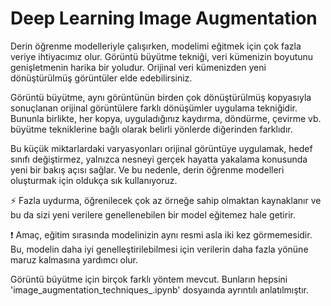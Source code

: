 # Deep Learning Image Augmentation

Derin öğrenme modelleriyle çalışırken, modelimi eğitmek için çok fazla veriye ihtiyacımız olur. Görüntü büyütme tekniği, veri kümenizin boyutunu genişletmenin harika bir yoludur. Orijinal veri kümenizden yeni dönüştürülmüş görüntüler elde edebilirsiniz.

Görüntü büyütme, aynı görüntünün birden çok dönüştürülmüş kopyasıyla sonuçlanan orijinal görüntülere farklı dönüşümler uygulama tekniğidir. Bununla birlikte, her kopya, uyguladığınız kaydırma, döndürme, çevirme vb. büyütme tekniklerine bağlı olarak belirli yönlerde diğerinden farklıdır.

Bu küçük miktarlardaki varyasyonları orijinal görüntüye uygulamak, hedef sınıfı değiştirmez, yalnızca nesneyi gerçek hayatta yakalama konusunda yeni bir bakış açısı sağlar. Ve bu nedenle, derin öğrenme modelleri oluşturmak için oldukça sık kullanıyoruz.

⚡ Fazla uydurma, öğrenilecek çok az örneğe sahip olmaktan kaynaklanır ve bu da sizi yeni verilere genellenebilen bir model eğitemez hale getirir.

❗ Amaç, eğitim sırasında modelinizin aynı resmi asla iki kez görmemesidir. Bu, modelin daha iyi genelleştirilebilmesi için verilerin daha fazla yönüne maruz kalmasına yardımcı olur.

Görüntü büyütme için birçok farklı yöntem mevcut. Bunların hepsini 'image_augmentation_techniques_.ipynb' dosyaında ayrıntılı anlatılmıştır. 
